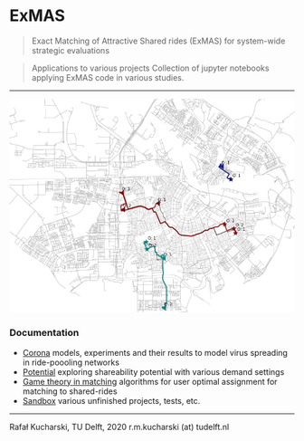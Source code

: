# ExMAS
> Exact Matching of Attractive Shared rides (ExMAS) for system-wide strategic evaluations

> Applications to various projects
> Collection of jupyter notebooks applying ExMAS code in various studies.
---

![MAP](ExMAS/data/map.png)


### Documentation

* [Corona](https://github.com/RafalKucharskiPK/ExMAS/blob/master/ExMAS/spinoffs/sandbox) models, experiments and their results to model virus spreading in ride-poooling networks
* [Potential](https://github.com/RafalKucharskiPK/ExMAS/blob/master/ExMAS/spinoffs/potential) exploring shareability potential with various demand settings
* [Game theory in matching](https://github.com/RafalKucharskiPK/ExMAS/blob/master/ExMAS/spinoffs/game) algorithms for user optimal assignment for matching to shared-rides
* [Sandbox](https://github.com/RafalKucharskiPK/ExMAS/blob/master/ExMAS/spinoffs/sandbox) various unfinished projects, tests, etc.



----
Rafał Kucharski, TU Delft, 2020 r.m.kucharski (at) tudelft.nl








